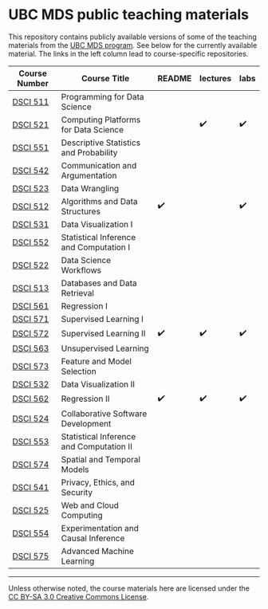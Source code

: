 # UBC MDS public teaching materials

This repository contains publicly available versions of some of the teaching materials from the [UBC MDS program](https://masterdatascience.ubc.ca/). See below for the currently available material. The links in the left column lead to course-specific repositories.

Course Number                                                    |  Course Title                                |  README             | lectures             | labs                |
-----------------------------------------------------------------|----------------------------------------------|---------------------|----------------------|---------------------|
[DSCI 511](https://github.com/UBC-MDS/DSCI_511_prog-dsci)        |  Programming for Data Science                |                     |                      |                     | 
[DSCI 521](https://github.com/UBC-MDS/DSCI_521_platforms-dsci)   |  Computing Platforms for Data Science        |                     | :heavy_check_mark:   | :heavy_check_mark:  | 
[DSCI 551](https://github.com/UBC-MDS/DSCI_551_stat-prob-dsci)   |  Descriptive Statistics and Probability      |                     |                      |                     | 
[DSCI 542](https://github.com/UBC-MDS/DSCI_542_comm-arg)         |  Communication and Argumentation             |                     |                      |                     | 
[DSCI 523](https://github.com/UBC-MDS/DSCI_523_data-wrangling)   |  Data Wrangling                              |                     |                      |                     |  
[DSCI 512](https://github.com/UBC-MDS/DSCI_512_alg-data-struct)  |  Algorithms and Data Structures              |  :heavy_check_mark: |                      | :heavy_check_mark:  |
[DSCI 531](https://github.com/UBC-MDS/DSCI_531_viz-1)            |  Data Visualization I                        |                     |                      |                     |
[DSCI 552](https://github.com/UBC-MDS/DSCI_552_stat-inf-1)       |  Statistical Inference and Computation I     |                     |                      |                     |
[DSCI 522](https://github.com/UBC-MDS/DSCI_522_dsci-workflows)   |  Data Science Workflows                      |                     |                      |                     |
[DSCI 513](https://github.com/UBC-MDS/DSCI_513_database-data-retr)|  Databases and Data Retrieval               |                     |                      |                     |
[DSCI 561](https://github.com/UBC-MDS/DSCI_561_regr-1)            |  Regression I                               |                     |                      |                     |
[DSCI 571](https://github.com/UBC-MDS/DSCI_571_sup-learn-1)       |  Supervised Learning I                      |                     |                      |                     |
[DSCI 572](https://github.com/UBC-MDS/DSCI_572_sup-learn-2)       |  Supervised Learning II                     |  :heavy_check_mark: | :heavy_check_mark:   | :heavy_check_mark:  | 
[DSCI 563](https://github.com/UBC-MDS/DSCI_563_unsup-learn)       |  Unsupervised Learning                      |                     |                      |                     | 
[DSCI 573](https://github.com/UBC-MDS/DSCI_573_feat-model-select) |  Feature and Model Selection                |                     |                      |                     | 
[DSCI 532](https://github.com/UBC-MDS/DSCI_532_viz-2)             |  Data Visualization II                      |                     |                      |                     |
[DSCI 562](https://github.com/UBC-MDS/DSCI_562_regr-2)            |  Regression II                              |  :heavy_check_mark: | :heavy_check_mark:   | :heavy_check_mark:  | 
[DSCI 524](https://github.com/UBC-MDS/DSCI_524_collab-sw-dev)     |  Collaborative Software Development         |                     |                      |                     |
[DSCI 553](https://github.com/UBC-MDS/DSCI_553_stat-inf-2)        |  Statistical Inference and Computation II   |                     |                      |                     |
[DSCI 574](https://github.com/UBC-MDS/DSCI_574_spat-temp-mod)     |  Spatial and Temporal Models                |                     |                      |                     | 
[DSCI 541](https://github.com/UBC-MDS/DSCI_541_priv-eth-sec)      |  Privacy, Ethics, and Security              |                     |                      |                     |
[DSCI 525](https://github.com/UBC-MDS/DSCI_525_web-cloud-comp)    |  Web and Cloud Computing                    |                     |                      |                     |    
[DSCI 554](https://github.com/UBC-MDS/DSCI_554_exper-causal-inf)  |  Experimentation and Causal Inference       |                     |                      |                     |
[DSCI 575](https://github.com/UBC-MDS/DSCI_575_adv-mach-learn)    |  Advanced Machine Learning                  |                     |                      |                     |


-----------------

Unless otherwise noted, the course materials here are licensed under the [CC BY-SA 3.0 Creative Commons License](https://creativecommons.org/licenses/by-sa/3.0/us/).
